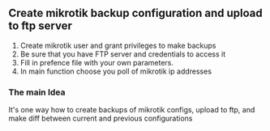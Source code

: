## Create mikrotik backup configuration and upload to ftp server
1) Create mikrotik user and grant privileges to make backups
2) Be sure that you have FTP server and credentials to access it 
3) Fill in prefence file with your own parameters. 
4) In main function choose you poll of mikrotik ip addresses
### The main Idea
It's one way how to create backups of mikrotik configs, upload to ftp, and make diff between current and previous configurations
